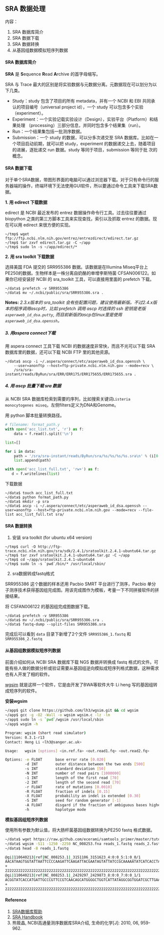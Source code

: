 ## SRA 数据处理

内容：

1. SRA 数据库简介
2. SRA 数据下载
3. SRA 数据转换
4. 从基因组数据模拟短序列数据

#### SRA 数据库简介

**SRA** 是 **S**equence **R**ead **A**rchive 的首字母缩写。

SRA 与 Trace 最大的区别是将实验数据与元数据分离。元数据现在可以划分为以下几类。

* Study：study 包含了项目的所有 metadata，并有一个 NCBI 和 EBI 共同承认的项目编号（universal project id），一个 study 可以包含多个实验（experiment）。
* Experiment：一个实验记载实验设计（Design），实验平台（Platform）和结果处理
（processing）三部分信息，并同时包含多个结果集（run）。
* Run：一个结果集包括一批测序数据。
* Submission：一个 study 的数据，可以分多次递交至 SRA 数据库。比如在一个项目启动前期，就可以把 study，experiment 的数据递交上去，随着项目的进展，逐批递交 run 数据。study 等同于项目，submission 等同于批
次的概念。

#### SRA 数据下载

对于单个SRA数据，带图形界面的电脑可以通过浏览器下载。对于只有命令行的服务器端的操作，终端环境下无法使用GUI软件，所以要通过命令工具来下载SRA数据。

**1. 用 edirect 下载数据**

edirect 是 NCBI 最近发布的 entrez 数据操作命令行工具。过去往往要通过 biopython 之类的第三方脚本工具来实现查找，索引以及抓取 entrez 的数据。现在可以用 edirect 来很方便的实现。

```
~/tmp$ wget ftp://ftp.ncbi.nlm.nih.gov/entrez/entrezdirect/edirect.tar.gz
~/tmp$ tar zxvf edirect.tar.gz -C ~/app
~/tmp$ sudo ln -s ~/app/edirect/*
```

**2. 用 sra toolkit 下载数据**

选择美国 FDA 提交的 SRR955386 数据。该数据是在Illumina Miseq平台上PE250的数据。生物样本是一株分离自奶酪的单增李斯特菌 CFSAN006122。如果你已经安装好 NCBI 的 sra_toolkit 工具，可以直接用里面的 prefetch 下载。

```
~/data$ prefetch -v SRR955386
~/data$ mv ~/.ncbi/public/sra/SRR955386.sra .
```

**Notes:** *2.3.x版本的 sra_toolkit 会有些配置问题，建议使用最新版。不过2.4.x版本的程序调用ascp时，比如 prefetch 调用 ascp 时选择的 ssh 密钥是老版 `asperaweb_id_dsa.putty`, 而目前新版的ascp在linux里是使用 `asperaweb_id_dsa.openssh`。*

##### 3. 用aspera connect下载

用 aspera connect 工具下载 NCBI 的数据速度非常快，而且不光可以下载 SRA 数据库里的数据，还可以下载 NCBI FTP 里的其他资源。

```
~/data$ ascp -i ~/.aspera/connect/etc/asperaweb_id_dsa.openssh \
    --user=anonftp --host=ftp-private.ncbi.nlm.nih.gov --mode=recv \
    /sra/sra-instant/reads/ByRun/sra/ERR/ERR175/ERR175655/ERR175655.sra .
```

##### 4. 用 ascp 批量下载 sra 数据

从 NCBI SRA 数据库检索到需要的序列，比如搜索关键词`Listeria monocytogenes miseq`，左侧filters定义为DNA和Genome。

用 python 脚本批量转换路径。

```python
# filename: format_path.y
with open('acc_list.txt', 'r') as f:
    data = f.read().split('\n')

list=[]

for i in data:
    path = '/sra/sra-instant/reads/ByRun/sra/%s/%s/%s/%s.sra\n' % (i[0:3], i[0:6], i, i)
    list.append(path)

with open('acc_list_full.txt', 'rw+') as f:
   d = f.writelines(list)
```

下载数据

```
~/data$ touch acc_list_full.txt
~/data$ python format_path.py
~/data$ mkdir -p sra
~/data$ ascp -i ~/.aspera/connect/etc/asperaweb_id_dsa.openssh --user=anonftp --host=ftp-private.ncbi.nlm.nih.gov --mode=recv --file-list acc_list_full.txt sra/
```

#### SRA 数据转换

1. 安装 sra toolkit (for ubuntu x64 version)
```
~/tmp$ curl -O http://ftp-trace.ncbi.nlm.nih.gov/sra/sdk/2.4.1/sratoolkit.2.4.1-ubuntu64.tar.gz
~/tmp$ tar zxvf sratoolkit.2.4.1-ubuntu64.tar.gz -C ~/app
~/tmp$ cd ~/app/sratoolkit.2.4.1-ubuntu64
~/tmp$ sudo ln -s `pwd`/bin/* /usr/local/sbin/
```

2. sra数据转成fastq格式

 SRR955386 这个数据的样本还用 Pacbio SMRT 平台进行了测序，Pacbio 单分子测序技术获得基因组完成图。用该完成图作为模板，考量一下不同拼接软件的拼接结果。

 将 CSFAN006122 的基因组完成图数据下载。
```
~/data$ prefetch -v SRR955386
~/data$ mv ~/.ncbi/public/sra/SRR955386.sra .
~/data$ fastq-dump --split-files SRR955386.sra
```

 完成后可以看到 `data` 目录下新增了2个文件 `SRR955386_1.fastq` 和 `SRR955386_2.fastq`

#### 从基因组数据模拟短序列数据

前面介绍如何从 NCBI SRA 数据库下载 NGS 数据并转换成 fastq 格式的文件。可能有些人做的数据分析或验证需要从基因组逆向模拟成短序列格式数据，这种需求也有人开发了相的软件。

[wgsim](https://github.com/lh3/wgsim) 就是这样一个软件，它是由开发了BWA等软件大牛 Li heng 写的基因组转成短序列的软件。

**安装wgsim**

```bash
~/app$ git clone https://github.com/lh3/wgsim.git && cd wgsim
~/app$ gcc -g -O2 -Wall -o wgsim wgsim.c -lz -lm
~/app$ sudo ln -s `pwd`/wgsim /usr/local/sbin
~/app$ wsgim -h

Program: wgsim (short read simulator)
Version: 0.3.1-r13
Contact: Heng Li <lh3@sanger.ac.uk>

Usage:   wgsim [options] <in.ref.fa> <out.read1.fq> <out.read2.fq>

Options: -e FLOAT      base error rate [0.020]
         -d INT        outer distance between the two ends [500]
         -s INT        standard deviation [50]
         -N INT        number of read pairs [1000000]
         -1 INT        length of the first read [70]
         -2 INT        length of the second read [70]
         -r FLOAT      rate of mutations [0.0010]
         -R FLOAT      fraction of indels [0.15]
         -X FLOAT      probability an indel is extended [0.30]
         -S INT        seed for random generator [-1]
         -A FLOAT      disgard if the fraction of ambiguous bases higher than FLOAT [0.05]
         -h            haplotype mode
```

**模拟基因组短序列数据**

使用所有参数为默认值，将大肠杆菌基因组数据转换为PE250 fastq 格式数据。

```bash
~/data$ wget https://raw.github.com/ecerami/samtools_primer/master/tutorial/genomes/NC_008253.fna
~/data$ wgsim -S11 -1250 -2250 NC_008253.fna reads_1.fastq reads_2.fastq
~/data$ head -8 reads_1.fastq

@gi|110640213|ref|NC_008253.1|_3151106_3151623_4:0:0_5:1:0_0/1
AACATAAGTGGTATTAATTCCCCAAGATTCAAGATTACGAATAGTATTATCCGCAAAAATATCATCACCTACTTTCGTCAGCATCAGGACTTTTGAATTCAATTTAGCCGCCGCCACCGCTTGATTAGCACCTTTGCCACCACATCCGATTTTGAAGGCAGGTGCTTCCAGAGTTTCTCCTTCTTTAGGCATCTGATAAGTGTAAGTAATGAGATCCACCATATTGGAACCAATAAGTGCAATGTCCATT
+
2222222222222222222222222222222222222222222222222222222222222222222222222222222222222222222222222222222222222222222222222222222222222222222222222222222222222222222222222222222222222222222222222222222222222222222222222222222222222222222222222222222222
@gi|110640213|ref|NC_008253.1|_2429297_2429873_8:0:0_7:0:0_1/1
ACGGTATCACCATGATTGCCCGTTCCGTCAACAGCATGGGGCTGGTCATTATAGGCGGTGGATCGCTTGAAGAAGCGTTAACTGAACTGGAAACCGGACGCGGCGACGCGGTGGTGGTGCTGGAAAACGAACTGCATCGTCACGCTTGCGCTACCCGCGTGAATGCTGCGCTGGCTAAAGCGCCGCTGGTGATTGTGGTTGACCATCAACGCACAGCGATTATGGAAAACGCTCATCTGGTACTATCCGC
+
2222222222222222222222222222222222222222222222222222222222222222222222222222222222222222222222222222222222222222222222222222222222222222222222222222222222222222222222222222222222222222222222222222222222222222222222222222222222222222222222222222222222
```

#### Reference

1. [SRA数据库帮助](http://download.bioon.com.cn/view/upload/201401/20235821_1284.pdf)
2. [SRA Handbook](http://www.ncbi.nlm.nih.gov/books/NBK47528/)
3. 熊筱晶, NCBI高通量测序数据库SRA介绍, 生命的化学[J]: 2010, 06, 959-962.
